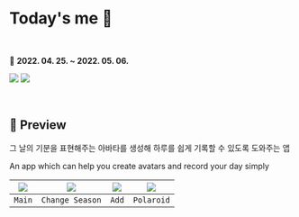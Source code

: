 # Today's me 🤩 

<div>
<br>

📆 **2022. 04. 25. ~ 2022. 05. 06.**
    
[<img src="https://img.shields.io/badge/Swift-5.6-orange?">](https://developer.apple.com/kr/swift/) [<img src="https://img.shields.io/badge/Xcode-13.3-blue?">](https://developer.apple.com/kr/xcode/)

</div>
<br>

## 👀 Preview

그 날의 기분을 표현해주는 아바타를 생성해 하루를 쉽게 기록할 수 있도록 도와주는 앱

An app which can help you create avatars and record your day simply

|<img src="https://user-images.githubusercontent.com/80809782/193875478-9b1ef2b1-63c9-4aa1-a967-02c0df6b7d06.gif">|<img src="https://user-images.githubusercontent.com/80809782/193876549-b7ca9d67-6a00-4fca-93e3-14a409316136.gif">|<img src="https://user-images.githubusercontent.com/80809782/193876654-f609cb94-d227-4013-8c8a-ff504a84adb6.gif">|<img src="https://user-images.githubusercontent.com/80809782/193877138-c091ac09-504a-4cc3-9254-924d8c029081.gif">|
|:-:|:-:|:-:|:-:|
|`Main`|`Change Season`|`Add`|`Polaroid`|


